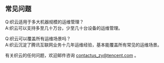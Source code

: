 ## 常见问题 ##
Q:织云适用于多大机器规模的运维管理？  
A:织云可以支持多至几十万台，少至几十台设备的运维管理。

Q:织云可以覆盖所有运维场景吗？  
A:织云沉淀了腾讯互联网业务十几年运维经验，基本能覆盖所有常见的运维场景。


有关织云的任何问题，欢迎邮件咨询 contactus_zy@tencent.com 。